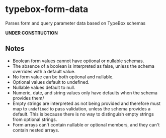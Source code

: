 # typebox-form-data

Parses form and query parameter data based on TypeBox schemas

**UNDER CONSTRUCTION**

## Notes

- Boolean form values cannot have optional or nullable schemas.
- The absence of a boolean is interpreted as false, unless the schema overrides with a default value.
- No form value can be both optional and nullable.
- Optional values default to undefined.
- Nullable values default to null.
- Numeric, date, and string values only have defaults when the schema provides them/
- Empty strings are interpreted as not being provided and therefore must map to `undefined` to pass validation, unless the schema provides a default. This is because there is no way to distinguish empty strings from optional strings.
- Form arrays can't contain nullable or optional members, and they can't contain nested arrays.
